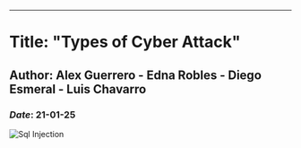 ---
# Title: "Types of Cyber Attack"
## Author: Alex Guerrero - Edna Robles - Diego Esmeral - Luis Chavarro
### _Date_: 21-01-25


![Sql Injection]("/Users/corsa/Downloads/SQL-injection-attack-example.png")
